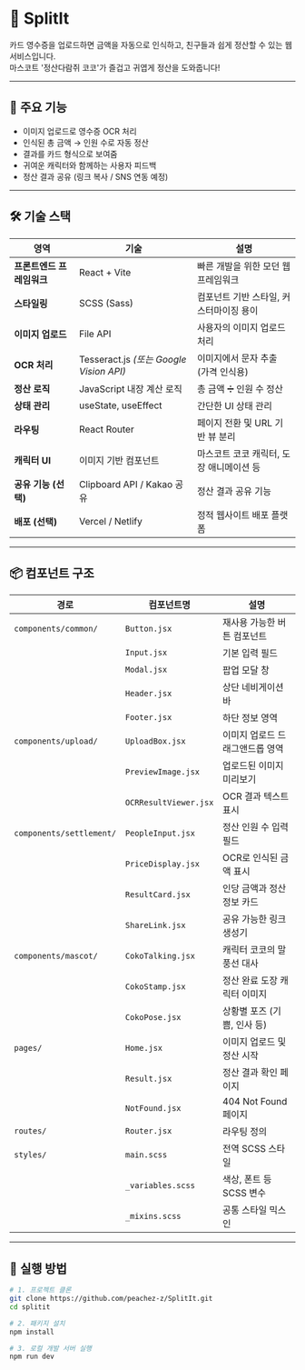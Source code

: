 # 🧾 SplitIt

카드 영수증을 업로드하면 금액을 자동으로 인식하고, 친구들과 쉽게 정산할 수 있는 웹 서비스입니다.  
마스코트 '정산다람쥐 코코'가 즐겁고 귀엽게 정산을 도와줍니다!

---

## 📸 주요 기능

- 이미지 업로드로 영수증 OCR 처리
- 인식된 총 금액 → 인원 수로 자동 정산
- 결과를 카드 형식으로 보여줌
- 귀여운 캐릭터와 함께하는 사용자 피드백
- 정산 결과 공유 (링크 복사 / SNS 연동 예정)

---

## 🛠️ 기술 스택

| 영역                      | 기술                                    | 설명                                     |
| ------------------------- | --------------------------------------- | ---------------------------------------- |
| **프론트엔드 프레임워크** | React + Vite                            | 빠른 개발을 위한 모던 웹 프레임워크      |
| **스타일링**              | SCSS (Sass)                             | 컴포넌트 기반 스타일, 커스터마이징 용이  |
| **이미지 업로드**         | File API                                | 사용자의 이미지 업로드 처리              |
| **OCR 처리**              | Tesseract.js _(또는 Google Vision API)_ | 이미지에서 문자 추출 (가격 인식용)       |
| **정산 로직**             | JavaScript 내장 계산 로직               | 총 금액 ➗ 인원 수 정산                  |
| **상태 관리**             | useState, useEffect                     | 간단한 UI 상태 관리                      |
| **라우팅**                | React Router                            | 페이지 전환 및 URL 기반 뷰 분리          |
| **캐릭터 UI**             | 이미지 기반 컴포넌트                    | 마스코트 코코 캐릭터, 도장 애니메이션 등 |
| **공유 기능 (선택)**      | Clipboard API / Kakao 공유              | 정산 결과 공유 기능                      |
| **배포 (선택)**           | Vercel / Netlify                        | 정적 웹사이트 배포 플랫폼                |

---

## 📦 컴포넌트 구조

| 경로                     | 컴포넌트명            | 설명                            |
| ------------------------ | --------------------- | ------------------------------- |
| `components/common/`     | `Button.jsx`          | 재사용 가능한 버튼 컴포넌트     |
|                          | `Input.jsx`           | 기본 입력 필드                  |
|                          | `Modal.jsx`           | 팝업 모달 창                    |
|                          | `Header.jsx`          | 상단 네비게이션 바              |
|                          | `Footer.jsx`          | 하단 정보 영역                  |
| `components/upload/`     | `UploadBox.jsx`       | 이미지 업로드 드래그앤드롭 영역 |
|                          | `PreviewImage.jsx`    | 업로드된 이미지 미리보기        |
|                          | `OCRResultViewer.jsx` | OCR 결과 텍스트 표시            |
| `components/settlement/` | `PeopleInput.jsx`     | 정산 인원 수 입력 필드          |
|                          | `PriceDisplay.jsx`    | OCR로 인식된 금액 표시          |
|                          | `ResultCard.jsx`      | 인당 금액과 정산 정보 카드      |
|                          | `ShareLink.jsx`       | 공유 가능한 링크 생성기         |
| `components/mascot/`     | `CokoTalking.jsx`     | 캐릭터 코코의 말풍선 대사       |
|                          | `CokoStamp.jsx`       | 정산 완료 도장 캐릭터 이미지    |
|                          | `CokoPose.jsx`        | 상황별 포즈 (기쁨, 인사 등)     |
| `pages/`                 | `Home.jsx`            | 이미지 업로드 및 정산 시작      |
|                          | `Result.jsx`          | 정산 결과 확인 페이지           |
|                          | `NotFound.jsx`        | 404 Not Found 페이지            |
| `routes/`                | `Router.jsx`          | 라우팅 정의                     |
| `styles/`                | `main.scss`           | 전역 SCSS 스타일                |
|                          | `_variables.scss`     | 색상, 폰트 등 SCSS 변수         |
|                          | `_mixins.scss`        | 공통 스타일 믹스인              |

---

## 🚀 실행 방법

```bash
# 1. 프로젝트 클론
git clone https://github.com/peachez-z/SplitIt.git
cd splitit

# 2. 패키지 설치
npm install

# 3. 로컬 개발 서버 실행
npm run dev
```
